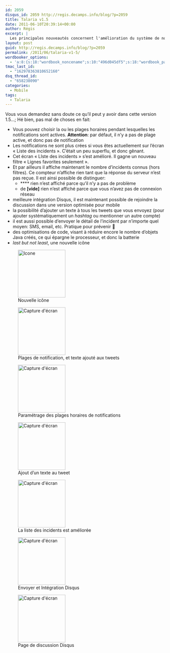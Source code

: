 ```yaml
---
id: 2059
disqus_id: 2059 http://regis.decamps.info/blog/?p=2059
title: Talaria v1.5
date: 2011-06-10T20:39:14+00:00
author: Régis
excerpt: |
  Les principales nouveautés concernent l'amélioration du système de notification et de l'écran "liste" ; une plus forte intégration Disqus ;  une nouvelle icône. Consultez l'article pour la liste exhaustive.
layout: post
guid: http://regis.decamps.info/blog/?p=2059
permalink: /2011/06/talaria-v1-5/
wordbooker_options:
  - 'a:8:{s:18:"wordbook_noncename";s:10:"496d045df5";s:18:"wordbook_page_post";s:4:"-100";s:18:"wordbook_orandpage";s:1:"2";s:23:"wordbook_default_author";s:1:"1";s:23:"wordbook_extract_length";s:3:"256";s:19:"wordbook_actionlink";s:3:"300";s:18:"wordbook_attribute";s:0:"";s:29:"wordbooker_status_update_text";s:33:"New blog post :  %title% - %link%";}'
tmac_last_id:
  - "162978363810652160"
dsq_thread_id:
  - "658238090"
categories:
  - Mobile
tags:
  - Talaria
---
```

Vous vous demandez sans doute ce qu’il peut y avoir dans cette version 1.5…; Hé bien, pas mal de choses en fait:

  * Vous pouvez choisir la ou les plages horaires pendant lesquelles les notifications sont actives. **Attention**: par défaut, il n’y a pas de plage active, et donc pas de notification
  * Les notifications ne sont plus crées si vous êtes actuellement sur l’écran « Liste des incidents ». C’était un peu superflu, et donc gênant.
  * Cet écran « LIste des incidents » s’est amélioré. Il gagne un nouveau filtre « Lignes favorites seulement ». 
  * Et par ailleurs il affiche maintenant le nombre d’incidents connus (hors filtres). Ce compteur n’affiche rien tant que la réponse du serveur n’est pas reçue. Il est ainsi possible de distinguer: 
      * **** rien n’est affiché parce qu’il n’y a pas de problème 
      * de **[vide]** rien n’est affiché parce que vous n’avez pas de connexion réseau
  * meilleure intégration Disqus, il est maintenant possible de rejoindre la discussion dans une version optimisée pour mobile
  * la possibilité d’ajouter un texte à tous les tweets que vous envoyez (pour ajouter systématiquement un _hashtag_ ou mentionner un autre compte)
  * il est aussi possible d’envoyer le détail de l’incident par n’importe quel moyen: SMS, email, etc. Pratique pour prévenir 🙂
  * des optimisations de code, visant à réduire encore le nombre d’objets Java créés, ce qui épargne le processeur, et donc la batterie
  * _last but not least_, une nouvelle icône

<div id='gallery-5' class='gallery galleryid-2059 gallery-columns-3 gallery-size-thumbnail'>
  <figure class='gallery-item'> 
  
  <div class='gallery-icon landscape'>
    <a href='http://regis.decamps.info/blog/2011/06/talaria-v1-5/icon/'><img width="150" height="150" src="http://regis.decamps.info/blog/wp-content/uploads/2011/06/icon-150x150.png" class="attachment-thumbnail size-thumbnail" alt="Icone" aria-describedby="gallery-5-2071" srcset="http://regis.decamps.info/blog/wp-content/uploads/2011/06/icon-150x150.png 150w, http://regis.decamps.info/blog/wp-content/uploads/2011/06/icon-350x350.png 350w, http://regis.decamps.info/blog/wp-content/uploads/2011/06/icon.png 512w" sizes="(max-width: 150px) 100vw, 150px" /></a>
  </div><figcaption class='wp-caption-text gallery-caption' id='gallery-5-2071'> Nouvelle icône </figcaption></figure><figure class='gallery-item'> 
  
  <div class='gallery-icon portrait'>
    <a href='http://regis.decamps.info/blog/2011/06/talaria-v1-5/device-7/'><img width="150" height="150" src="http://regis.decamps.info/blog/wp-content/uploads/2011/06/device-150x150.png" class="attachment-thumbnail size-thumbnail" alt="Capture d&#039;écran" aria-describedby="gallery-5-2064" /></a>
  </div><figcaption class='wp-caption-text gallery-caption' id='gallery-5-2064'> Plages de notification, et texte ajouté aux tweets </figcaption></figure><figure class='gallery-item'> 
  
  <div class='gallery-icon portrait'>
    <a href='http://regis.decamps.info/blog/2011/06/talaria-v1-5/device-8/'><img width="150" height="150" src="http://regis.decamps.info/blog/wp-content/uploads/2011/06/device1-150x150.png" class="attachment-thumbnail size-thumbnail" alt="Capture d&#039;écran" aria-describedby="gallery-5-2065" /></a>
  </div><figcaption class='wp-caption-text gallery-caption' id='gallery-5-2065'> Paramétrage des plages horaires de notifications </figcaption></figure><figure class='gallery-item'> 
  
  <div class='gallery-icon portrait'>
    <a href='http://regis.decamps.info/blog/2011/06/talaria-v1-5/device-9/'><img width="150" height="150" src="http://regis.decamps.info/blog/wp-content/uploads/2011/06/device2-150x150.png" class="attachment-thumbnail size-thumbnail" alt="Capture d&#039;écran" aria-describedby="gallery-5-2066" /></a>
  </div><figcaption class='wp-caption-text gallery-caption' id='gallery-5-2066'> Ajout d’un texte au tweet </figcaption></figure><figure class='gallery-item'> 
  
  <div class='gallery-icon portrait'>
    <a href='http://regis.decamps.info/blog/2011/06/talaria-v1-5/device2-5/'><img width="150" height="150" src="http://regis.decamps.info/blog/wp-content/uploads/2011/06/device21-150x150.png" class="attachment-thumbnail size-thumbnail" alt="Capture d&#039;écran" aria-describedby="gallery-5-2067" /></a>
  </div><figcaption class='wp-caption-text gallery-caption' id='gallery-5-2067'> La liste des incidents est améliorée </figcaption></figure><figure class='gallery-item'> 
  
  <div class='gallery-icon portrait'>
    <a href='http://regis.decamps.info/blog/2011/06/talaria-v1-5/device3-3/'><img width="150" height="150" src="http://regis.decamps.info/blog/wp-content/uploads/2011/06/device3-150x150.png" class="attachment-thumbnail size-thumbnail" alt="Capture d&#039;écran" aria-describedby="gallery-5-2068" /></a>
  </div><figcaption class='wp-caption-text gallery-caption' id='gallery-5-2068'> Envoyer et Intégration Disqus </figcaption></figure><figure class='gallery-item'> 
  
  <div class='gallery-icon portrait'>
    <a href='http://regis.decamps.info/blog/2011/06/talaria-v1-5/device4-3/'><img width="150" height="150" src="http://regis.decamps.info/blog/wp-content/uploads/2011/06/device41-150x150.png" class="attachment-thumbnail size-thumbnail" alt="Capture d&#039;écran" aria-describedby="gallery-5-2069" /></a>
  </div><figcaption class='wp-caption-text gallery-caption' id='gallery-5-2069'> Page de discussion Disqus </figcaption></figure>
</div>
